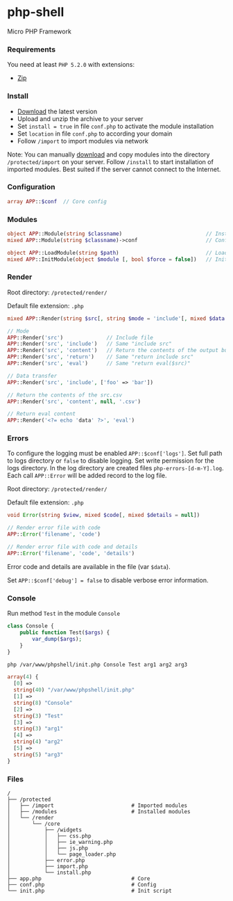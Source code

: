 # php-shell
Micro PHP Framework

### Requirements

You need at least `PHP 5.2.0` with extensions:

- [Zip](http://php.net/manual/en/book.zip.php)

### Install

- [Download](http://phpshell.evildevel.com/public/export/core/php-shell.zip) the latest version
- Upload and unzip the archive to your server
- Set `install = true` in file `conf.php` to activate the module installation
- Set `location` in file `conf.php` to according your domain
- Follow `/import` to import modules via network

Note: You can manually [download](http://phpshell.evildevel.com/downloads) and copy 
modules into the directory `/protected/import` on your server. Follow `/install` 
to start installation of imported modules. Best suited if the server cannot 
connect to the Internet.

### Configuration
```php
array APP::$conf  // Core config
```

### Modules
```php
object APP::Module(string $classname)                           // Instance of a module class
mixed APP::Module(string $classname)->conf                      // Config of a module

object APP::LoadModule(string $path)                            // Load module
mixed APP::InitModule(object $module [, bool $force = false])   // Init module
```

### Render
Root directory: `/protected/render/`

Default file extension: `.php`
```php
mixed APP::Render(string $src[, string $mode = 'include'[, mixed $data = null[, string $ext = '.php']]])

// Mode
APP::Render('src')              // Include file
APP::Render('src', 'include')   // Same "include src"
APP::Render('src', 'content')   // Return the contents of the output buffer
APP::Render('src', 'return')    // Same "return include src"
APP::Render('src', 'eval')      // Same "return eval($src)"

// Data transfer
APP::Render('src', 'include', ['foo' => 'bar'])

// Return the contents of the src.csv
APP::Render('src', 'content', null, '.csv')

// Return eval content
APP::Render('<?= echo 'data' ?>', 'eval')
```

### Errors
To configure the logging must be enabled `APP::$conf['logs']`. Set full path to 
logs directory or `false` to disable logging. Set write permission for the logs 
directory. In the log directory are created files `php-errors-[d-m-Y].log`. 
Each call `APP::Error` will be added record to the log file.

Root directory: `/protected/render/`

Default file extension: `.php`
```php
void Error(string $view, mixed $code[, mixed $details = null])

// Render error file with code
APP::Error('filename', 'code')

// Render error file with code and details
APP::Error('filename', 'code', 'details')
```
Error code and details are available in the file (var `$data`).

Set `APP::$conf['debug'] = false` to disable verbose error information.

### Console
Run method `Test` in the module `Console`
```php
class Console {
    public function Test($args) {
        var_dump($args);
    }
}
```
```sh
php /var/www/phpshell/init.php Console Test arg1 arg2 arg3
```
```php
array(4) {
  [0] =>
  string(40) "/var/www/phpshell/init.php"
  [1] =>
  string(8) "Console"
  [2] =>
  string(3) "Test"
  [3] =>
  string(3) "arg1"
  [4] =>
  string(4) "arg2"
  [5] =>
  string(5) "arg3"
}
```

### Files
```
/
├── /protected
│   ├── /import                         # Imported modules
│   ├── /modules                        # Installed modules
│   └── /render                         
│       └── /core
│           ├── /widgets
│           │   ├── css.php
│           │   ├── ie_warning.php
│           │   ├── js.php
│           │   └── page_loader.php
│           ├── error.php
│           ├── import.php
│           └── install.php
├── app.php                             # Core
├── conf.php                            # Config
└── init.php                            # Init script
```